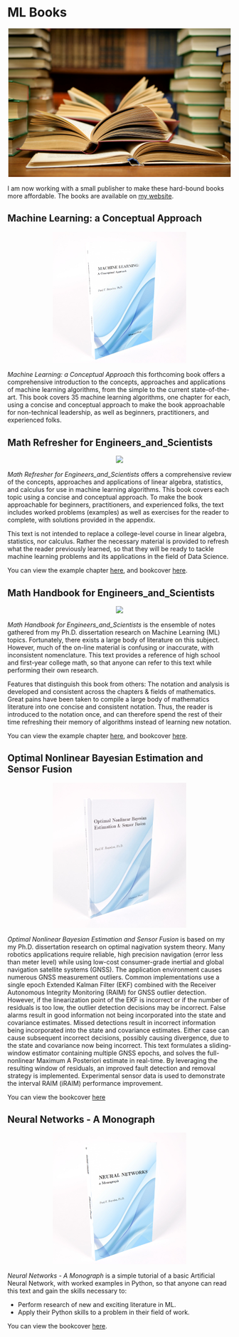 # ML Books

<p align="center">
	<img width="500" img src="https://github.com/pfroysdon/publications/blob/main/figures/textbooks.jpg">
</p>

I am now working with a small publisher to make these hard-bound books more affordable. The books are available on [my website](https://roysdonfibonaccipress.com). 


## Machine Learning: a Conceptual Approach
<p align="center">
	<img width="300" img src="https://github.com/pfroysdon/publications/blob/main/figures/Machine_Learning_A_Conceptual_Approach2.png">
</p>


*Machine Learning: a Conceptual Approach* this forthcoming book offers a comprehensive introduction to the concepts, approaches and applications of machine learning algorithms, from the simple to the current state-of-the-art.
This book covers 35 machine learning algorithms, one chapter for each, using a concise and conceptual approach to make the book approachable for non-technical leadership, as well as beginners, practitioners, and experienced folks.


## Math Refresher for Engineers_and_Scientists
<p align="center">
	<img width="300" img src="https://github.com/pfroysdon/publications/blob/main/figures/Math_Refresher_for_Engineers_and_Scientists.JPG">
</p>

*Math Refresher for Engineers_and_Scientists* offers a comprehensive review of the concepts, approaches and applications of linear algebra, statistics, and calculus for use in machine learning algorithms.
This book covers each topic using a concise and conceptual approach.
To make the book approachable for beginners, practitioners, and experienced folks, the text includes worked problems (examples) as well as exercises for the reader to complete, with solutions provided in the appendix.

This text is not intended to replace a college-level course in linear algebra, statistics, nor calculus. 
Rather the necessary material is provided to refresh what the reader previously learned, so that they will be ready to tackle machine learning problems and its applications in the field of Data Science.

You can view the example chapter [here](https://github.com/pfroysdon/publications/blob/main/Books/Math_Refresher_for_Engineers_and_Scientists/Math_Refresher_for_Engineers_and_Scientists%20-%20example_chapter.pdf), and bookcover [here](https://github.com/pfroysdon/publications/blob/main/Books/Math_Refresher_for_Engineers_and_Scientists/Math_Refresher_for_Engineers_and_Scientists%20-%20bookcover.pdf).


## Math Handbook for Engineers_and_Scientists
<p align="center">
	<img width="300" img src="https://github.com/pfroysdon/publications/blob/main/figures/Math_Handbook_for_Engineers_and_Scientists.JPG">
</p>

*Math Handbook for Engineers_and_Scientists* is the ensemble of notes gathered from my Ph.D. dissertation research on Machine Learning (ML) topics.
Fortunately, there exists a large body of literature on this subject.
However, much of the on-line material is confusing or inaccurate, with inconsistent nomenclature.
This text provides a reference of high school and first-year college math, so that anyone can refer to this text while performing their own research.

Features that distinguish this book from others:
The notation and analysis is developed and consistent across the chapters & fields of mathematics.
Great pains have been taken to compile a large body of mathematics literature into one concise and consistent notation.
Thus, the reader is introduced to the notation once, and can therefore spend the rest of their time refreshing their memory of algorithms instead of learning new notation.

You can view the example chapter [here](https://github.com/pfroysdon/publications/blob/main/Books/Math_Handbook_for_Engineers_and_Scientists/Math_Handbook_for_Engineers_and_Scientists%20-%20example_chapter.pdf), and bookcover [here](https://github.com/pfroysdon/publications/blob/main/Books/Math_Handbook_for_Engineers_and_Scientists/Math_Handbook_for_Engineers_and_Scientists%20-%20bookcover.pdf).


## Optimal Nonlinear Bayesian Estimation and Sensor Fusion
<p align="center">
	<img width="300" img src="https://github.com/pfroysdon/publications/blob/main/figures/Optimal_Nonlinear_Bayesian_Estimation_and_Sensor_Fusion.JPG">
</p>

*Optimal Nonlinear Bayesian Estimation and Sensor Fusion* is based on my my Ph.D. dissertation research on optimal nagivation system theory.
Many robotics applications require reliable, high precision navigation (error less than meter level) while using low-cost consumer-grade inertial and global navigation satellite systems (GNSS). 
The application environment causes numerous GNSS measurement outliers. Common implementations use a single epoch Extended Kalman Filter (EKF) combined with the Receiver Autonomous Integrity Monitoring (RAIM) for GNSS outlier detection. 
However, if the linearization point of the EKF is incorrect or if the number of residuals is too low, the outlier detection decisions may be incorrect. 
False alarms result in good information not being incorporated into the state and covariance estimates. 
Missed detections result in incorrect information being incorporated into the state and covariance estimates. 
Either case can cause subsequent incorrect decisions, possibly causing divergence, due to the state and covariance now being incorrect. 
This text formulates a sliding-window estimator containing multiple GNSS epochs, and solves the full-nonlinear Maximum A Posteriori estimate in real-time. 
By leveraging the resulting window of residuals, an improved fault detection and removal strategy is implemented. 
Experimental sensor data is used to demonstrate the interval RAIM (iRAIM) performance improvement.

You can view the bookcover [here](https://github.com/pfroysdon/publications/blob/main/Books/Optimal_Nonlinear_Bayesian_Estimation_and_Sensor_Fusion/Optimal_Nonlinear_Bayesian_Estimation_and_Sensor_Fusion%20-%20bookcover.pdf)


## Neural Networks - A Monograph
<p align="center">
	<img width="300" img src="https://github.com/pfroysdon/publications/blob/main/figures/Neural_Networks_a_monograph.png">
</p>

*Neural Networks - A Monograph* is a simple tutorial of a basic Artificial Neural Network, with worked examples in Python, so that anyone can read this text and gain the skills necessary to: 
* Perform research of new and exciting literature in ML. 
* Apply their Python skills to a problem in their field of work.

You can view the bookcover [here](https://github.com/pfroysdon/publications/blob/main/Books/Neural_Networks/Neural_Networks%20-%20bookcover.pdf).